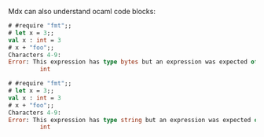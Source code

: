 Mdx can also understand ocaml code blocks:

```ocaml version=4.02
# #require "fmt";;
# let x = 3;;
val x : int = 3
# x + "foo";;
Characters 4-9:
Error: This expression has type bytes but an expression was expected of type
         int
```

```ocaml version>=4.06
# #require "fmt";;
# let x = 3;;
val x : int = 3
# x + "foo";;
Characters 4-9:
Error: This expression has type string but an expression was expected of type
         int
```
